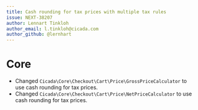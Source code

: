 ```yaml
---
title: Cash rounding for tax prices with multiple tax rules
issue: NEXT-38207
author: Lennart Tinkloh
author_email: l.tinkloh@cicada.com
author_github: @lernhart
---
```

# Core
* Changed `Cicada\Core\Checkout\Cart\Price\GrossPriceCalculator` to use cash rounding for tax prices.
* Changed `Cicada\Core\Checkout\Cart\Price\NetPriceCalculator` to use cash rounding for tax prices.
